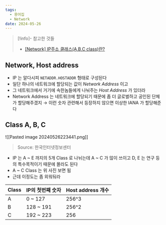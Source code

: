 ```yaml
---
tags:
  - 용어집
  - Network
date: 2024-05-26
---
```

> [!info]- 참고한 것들
> - [[Network] IP주소 클래스(A,B,C class)란?](https://limkydev.tistory.com/168)

## Network, Host address

- IP 는 알다시피 `NETADDR.HOSTADDR` 형태로 구성된다
- 일단 하나의 네트워크에 할당되는 값이 *Network Address* 이고
- 그 네트워크에서 거기에 속한놈들에게 나눠주는 *Host Address* 가 있더라
- Network Address 는 네트워크에 할당되기 때문에 좀 더 글로벌하고 공인된 단체가 할당해주겠지 → 이런 숫자 관련해서 등장하지 않으면 이상한 IANA 가 할당해준다

## Class A, B, C

![[Pasted image 20240526223441.png]]
> Source: 한국인터넷정보센터

- IP 는 A ~ E 까지의 5개 Class 로 나뉘는데 A ~ C 가 많이 쓰이고 D, E 는 연구 등의 특수목적이기 때문에 몰라도 된다
- A ~ C Class 는 위 사진 보면 됨
- 근데 이정도는 좀 외워둬라

| Class | IP의 첫번째 숫자 | Host address 개수 |
| ----- | ---------- | --------------- |
| A     | 0 ~ 127    | 256^3           |
| B     | 128 ~ 191  | 256^2           |
| C     | 192 ~ 223  | 256             |